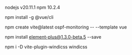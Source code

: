 nodejs v20.11.1
npm    10.2.4

npm install -g @vue/cli

npm create vite@latest ospf-monitoring -- --template vue

npm install element-plus@1.3.0-beta.5 --save

npm i -D vite-plugin-windicss windicss